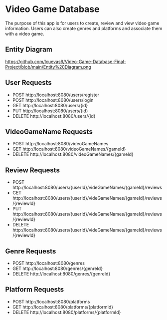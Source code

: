 # Video Game Database
The purpose of this app is for users to create, review and view video game information. Users can also create genres and platforms and associate them with a video game. 

## Entity Diagram
https://github.com/lcuevas6/Video-Game-Database-Final-Project/blob/main/Entity%20Diagram.png

## User Requests
* POST http://localhost:8080/users/register
* POST http://localhost:8080/users/login
* GET http://localhost:8080/users/{id}
* PUT http://localhost:8080/users/{id}
* DELETE http://localhost:8080/users/{id}

## VideoGameName Requests
* POST http://localhost:8080/videoGameNames
* GET http://localhost:8080/videoGameNames/{gameId}
* DELETE http://localhost:8080/videoGameNames/{gameId}

## Review Requests
* POST http://localhost:8080/users/{userId}/videGameNames/{gameId}/reviews
* GET http://localhost:8080/users/{userId}/videGameNames/{gameId}/reviews/{reviewId}
* PUT http://localhost:8080/users/{userId}/videGameNames/{gameId}/reviews/{reviewId}
* DELETE http://localhost:8080/users/{userId}/videGameNames/{gameId}/reviews/{reviewId}

## Genre Requests
* POST http://localhost:8080/genres
* GET http://localhost:8080/genres/{genreId}
* DELETE http://localhost:8080/genres/{genreId}

## Platform Requests
* POST http://localhost:8080/platforms
* GET http://localhost:8080/platforms/{platformId}
* DELETE http://localhost:8080/platforms/{platformId}
